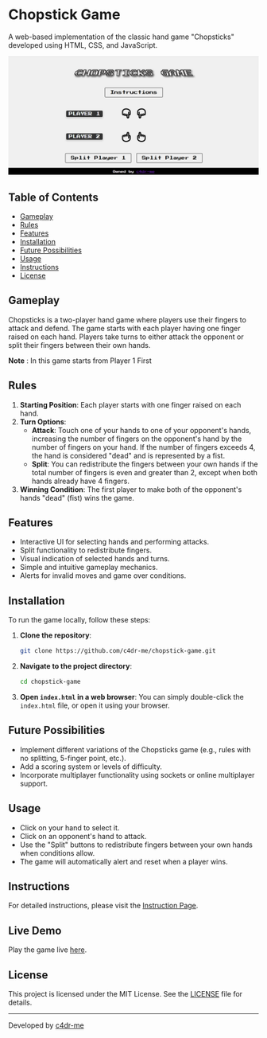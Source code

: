 # Chopstick Game

A web-based implementation of the classic hand game "Chopsticks" developed using HTML, CSS, and JavaScript.

![Chopstick Game Screenshot](./images/chopstick-game.png)

## Table of Contents

- [Gameplay](#gameplay)
- [Rules](#rules)
- [Features](#features)
- [Installation](#installation)
- [Future Possibilities](#future-possibilities)
- [Usage](#usage)
- [Instructions](#instructions)
- [License](#license)

## Gameplay

Chopsticks is a two-player hand game where players use their fingers to attack and defend. The game starts with each player having one finger raised on each hand. Players take turns to either attack the opponent or split their fingers between their own hands.

**Note** : In this game starts from Player 1 First

## Rules

1. **Starting Position**: Each player starts with one finger raised on each hand.
2. **Turn Options**:
   - **Attack**: Touch one of your hands to one of your opponent's hands, increasing the number of fingers on the opponent's hand by the number of fingers on your hand. If the number of fingers exceeds 4, the hand is considered "dead" and is represented by a fist.
   - **Split**: You can redistribute the fingers between your own hands if the total number of fingers is even and greater than 2, except when both hands already have 4 fingers.
3. **Winning Condition**: The first player to make both of the opponent's hands "dead" (fist) wins the game.

## Features

- Interactive UI for selecting hands and performing attacks.
- Split functionality to redistribute fingers.
- Visual indication of selected hands and turns.
- Simple and intuitive gameplay mechanics.
- Alerts for invalid moves and game over conditions.

## Installation

To run the game locally, follow these steps:

1. **Clone the repository**:

   ```bash
   git clone https://github.com/c4dr-me/chopstick-game.git
   ```

2. **Navigate to the project directory**:

   ```bash
   cd chopstick-game
   ```

3. **Open `index.html` in a web browser**:
   You can simply double-click the `index.html` file, or open it using your browser.

## Future Possibilities

- Implement different variations of the Chopsticks game (e.g., rules with no splitting, 5-finger point, etc.).
- Add a scoring system or levels of difficulty.
- Incorporate multiplayer functionality using sockets or online multiplayer support.

## Usage

- Click on your hand to select it.
- Click on an opponent's hand to attack.
- Use the "Split" buttons to redistribute fingers between your own hands when conditions allow.
- The game will automatically alert and reset when a player wins.

## Instructions

For detailed instructions, please visit the [Instruction Page](https://c4dr-me.github.io/chopstick/instructions.html).

## Live Demo
Play the game live [here](https://c4dr-me.github.io/chopstick/).

## License

This project is licensed under the MIT License. See the [LICENSE](LICENSE) file for details.

---

Developed by [c4dr-me](https://github.com/c4dr-me)
